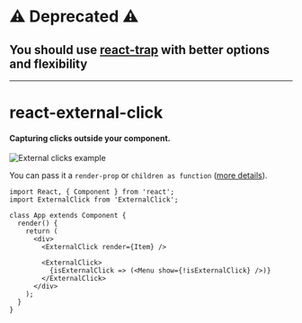 # ⚠️ Deprecated ⚠️
## You should use [react-trap](https://github.com/sag1v/react-trap) with better options and flexibility

---
# react-external-click

#### Capturing clicks outside your component.
![External clicks example](https://imageshack.com/a/img923/2173/28LySr.gif)

You can pass it a `render-prop` or `children as function` ([more details](https://reactjs.org/docs/render-props.html)).
```
import React, { Component } from 'react';
import ExternalClick from 'ExternalClick';

class App extends Component {
  render() {
    return (
      <div>
        <ExternalClick render={Item} />
        
        <ExternalClick>
          {isExternalClick => (<Menu show={!isExternalClick} />)}
        </ExternalClick>
      </div>
    );
  }
}
```